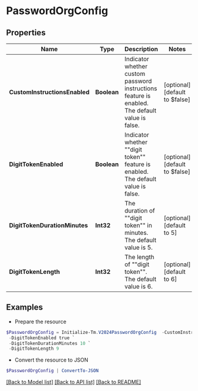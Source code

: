 # PasswordOrgConfig
## Properties

Name | Type | Description | Notes
------------ | ------------- | ------------- | -------------
**CustomInstructionsEnabled** | **Boolean** | Indicator whether custom password instructions feature is enabled. The default value is false. | [optional] [default to $false]
**DigitTokenEnabled** | **Boolean** | Indicator whether &quot;&quot;digit token&quot;&quot; feature is enabled. The default value is false. | [optional] [default to $false]
**DigitTokenDurationMinutes** | **Int32** | The duration of &quot;&quot;digit token&quot;&quot; in minutes. The default value is 5. | [optional] [default to 5]
**DigitTokenLength** | **Int32** | The length of &quot;&quot;digit token&quot;&quot;. The default value is 6. | [optional] [default to 6]

## Examples

- Prepare the resource
```powershell
$PasswordOrgConfig = Initialize-Tm.V2024PasswordOrgConfig  -CustomInstructionsEnabled true `
 -DigitTokenEnabled true `
 -DigitTokenDurationMinutes 10 `
 -DigitTokenLength 9
```

- Convert the resource to JSON
```powershell
$PasswordOrgConfig | ConvertTo-JSON
```

[[Back to Model list]](../README.md#documentation-for-models) [[Back to API list]](../README.md#documentation-for-api-endpoints) [[Back to README]](../README.md)

